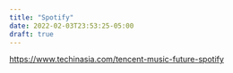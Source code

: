 ```yaml
---
title: "Spotify"
date: 2022-02-03T23:53:25-05:00
draft: true
---
```


https://www.techinasia.com/tencent-music-future-spotify

